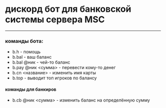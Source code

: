 # дискорд бот для банковской системы сервера MSC

------------------------------------------------------

### команды бота:
- b.h - помощь
- b.bal - ваш баланс
- b.bal @ник - чей-то баланс
- b.pay @ник <сумма> - перевести кому-то денег
- b.cn <название> - изменить имя карты
- b.top - выводит топ игроков по балансу

#### команды для банкиров
- b.cb @ник <сумма> - изменить баланс на определённую сумму
